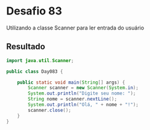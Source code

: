 # Desafio 83

Utilizando a classe Scanner para ler entrada do usuário

## Resultado

```java
import java.util.Scanner;

public class Day083 {

    public static void main(String[] args) {
        Scanner scanner = new Scanner(System.in);
        System.out.println("Digite seu nome: ");
        String nome = scanner.nextLine();
        System.out.println("Olá, " + nome + "!");
        scanner.close();
    }
}
```